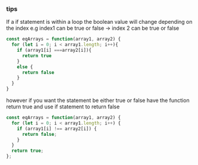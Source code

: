 ### tips 
If a if statement is within a loop the boolean value will change depending on the index e.g
index1 can be true or false -> index 2 can be true or false
```javascript 
const eqArrays = function(array1, array2) {
  for (let i = 0; i < array1.length; i++){
    if (array1[i] ===array2[i]){
      return true
    }
    else {
      return false
    }
  }
}
  ```
  however if you want the statement be either true or false have the function return true and use if statement to return false
``` javascript
const eqArrays = function(array1, array2) {
  for (let i = 0; i < array1.length; i++) {
    if (array1[i] !== array2[i]) {
      return false;
    }
  }
  return true;
};
```